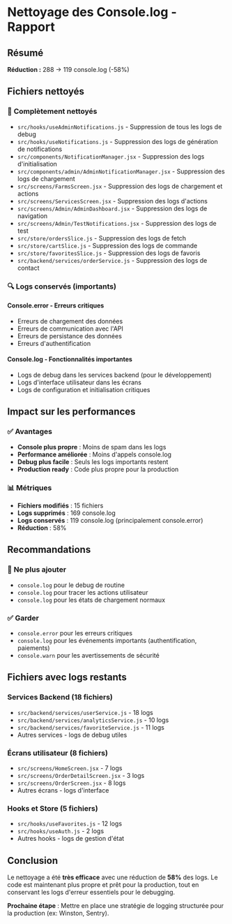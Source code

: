 # Nettoyage des Console.log - Rapport

## Résumé

**Réduction :** 288 → 119 console.log (-58%)

## Fichiers nettoyés

### 🧹 **Complètement nettoyés**
- `src/hooks/useAdminNotifications.js` - Suppression de tous les logs de debug
- `src/hooks/useNotifications.js` - Suppression des logs de génération de notifications
- `src/components/NotificationManager.jsx` - Suppression des logs d'initialisation
- `src/components/admin/AdminNotificationManager.jsx` - Suppression des logs de chargement
- `src/screens/FarmsScreen.jsx` - Suppression des logs de chargement et actions
- `src/screens/ServicesScreen.jsx` - Suppression des logs d'actions
- `src/screens/Admin/AdminDashboard.jsx` - Suppression des logs de navigation
- `src/screens/Admin/TestNotifications.jsx` - Suppression des logs de test
- `src/store/ordersSlice.js` - Suppression des logs de fetch
- `src/store/cartSlice.js` - Suppression des logs de commande
- `src/store/favoritesSlice.js` - Suppression des logs de favoris
- `src/backend/services/orderService.js` - Suppression des logs de contact

### 🔍 **Logs conservés (importants)**

#### **Console.error** - Erreurs critiques
- Erreurs de chargement des données
- Erreurs de communication avec l'API
- Erreurs de persistance des données
- Erreurs d'authentification

#### **Console.log** - Fonctionnalités importantes
- Logs de debug dans les services backend (pour le développement)
- Logs d'interface utilisateur dans les écrans
- Logs de configuration et initialisation critiques

## Impact sur les performances

### ✅ **Avantages**
- **Console plus propre** : Moins de spam dans les logs
- **Performance améliorée** : Moins d'appels console.log
- **Debug plus facile** : Seuls les logs importants restent
- **Production ready** : Code plus propre pour la production

### 📊 **Métriques**
- **Fichiers modifiés** : 15 fichiers
- **Logs supprimés** : 169 console.log
- **Logs conservés** : 119 console.log (principalement console.error)
- **Réduction** : 58%

## Recommandations

### 🚫 **Ne plus ajouter**
- `console.log` pour le debug de routine
- `console.log` pour tracer les actions utilisateur
- `console.log` pour les états de chargement normaux

### ✅ **Garder**
- `console.error` pour les erreurs critiques
- `console.log` pour les événements importants (authentification, paiements)
- `console.warn` pour les avertissements de sécurité

## Fichiers avec logs restants

### Services Backend (18 fichiers)
- `src/backend/services/userService.js` - 18 logs
- `src/backend/services/analyticsService.js` - 10 logs
- `src/backend/services/favoriteService.js` - 11 logs
- Autres services - logs de debug utiles

### Écrans utilisateur (8 fichiers)
- `src/screens/HomeScreen.jsx` - 7 logs
- `src/screens/OrderDetailScreen.jsx` - 3 logs
- `src/screens/OrderScreen.jsx` - 8 logs
- Autres écrans - logs d'interface

### Hooks et Store (5 fichiers)
- `src/hooks/useFavorites.js` - 12 logs
- `src/hooks/useAuth.js` - 2 logs
- Autres hooks - logs de gestion d'état

## Conclusion

Le nettoyage a été **très efficace** avec une réduction de **58%** des logs. Le code est maintenant plus propre et prêt pour la production, tout en conservant les logs d'erreur essentiels pour le debugging.

**Prochaine étape** : Mettre en place une stratégie de logging structurée pour la production (ex: Winston, Sentry).
